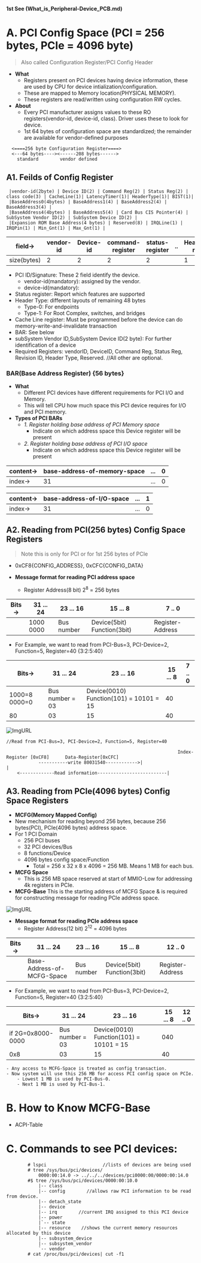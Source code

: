 **1st See (What_is_Peripheral-Device_PCB.md)**

# A. PCI Config Space (PCI = 256 bytes, PCIe = 4096 byte)
> Also called Configuration Register/PCI Config Header 
- **What** 
	- Registers present on PCI devices having device information, these are used by CPU for device intialization/configuration.
	- These are mapped to Memory location(PHYSICAL MEMORY).
	- These registers are read/written using configuration RW cycles.
- **About**
  - Every PCI manufacturer assigns values to these RO registers(vendor-id, device-id, class). Driver uses these to look for device.
  - 1st 64 bytes of configuration space are standardized; the remainder are available for vendor-defined purposes
```
  <====256 byte Configuration Register====>
  <---64 bytes----><------208 bytes------>
    standard        vendor defined
```

## A1. Feilds of Config Register
```
 |vendor-id(2byte) | Device ID(2) | Command Reg(2) | Status Reg(2) | class code(3) | CacheLine(1)| LatencyTimer(1)| HeaderType(1)| BIST(1)|
 |BaseAddress0(4bytes) | BaseAddress1(4) | BaseAddress2(4) | BaseAddress3(4) | 
 |BaseAddress4(4bytes) | BaseAddress5(4) | Card Bus CIS Pointer(4) | SubSystem Vendor ID(2) | SubSystem Device ID(2) | 
 |Expansion ROM Base Address(4 bytes) | Reserved(8) | IRQLine(1) | IRQPin(1) | Min_Gnt(1) | Max_Gnt(1) |
```

|field->|vendor-id|Device-id|command-register|status-register|..|HeaderType-register|CacheLine-register|BaseAddressRegister|
| --- | --- | --- | --- | --- | --- | ---- | --- | --- |
|size(bytes)|2|2|2|2| |1|1|56|

- PCI ID/Signature: These 2 field identify the device.
  - vendor-id(mandatory): assigned by the vendor.
  - device-id(mandatory):
- Status register: Report which features are supported  
- Header Type: different layouts of remaining 48 bytes
  - Type-0: For endpoints
  - Type-1: For Root Complex, switches, and bridges
- Cache Line register: Must be programmed before the device can do memory-write-and-invalidate transaction
- BAR: See below
- subSystem Vendor ID,SubSystem Device ID(2 byte): For further identification of a device
- Required Registers: vendorID, DeviceID, Command Reg, Status Reg, Revision ID, Header Type, Reserved.      //All other are optional.

### BAR(Base Address Register) {56 bytes}
- **What** 
  - Different PCI devices have different requirements for PCI I/O and Memory.
  - This will tell CPU how much space this PCI device requires for I/O and PCI memory.
- **Types of PCI BARs**
  - *1. Register holding base address of PCI Memory space* 
    - Indicate on which address space this Device register will be present
  - *2. Register holding base address of PCI I/O space* 
    - Indicate on which address space this Device register will be present    

|content->|base-address-of-memory-space|...|0|
| --- | --- | --- | --- |
|index->|31 |...|0|

|content->|base-address-of-I/O-space|...|1|
| --- | --- | --- | --- |
|index->|31 |...|0|


## A2. Reading from PCI(256 bytes) Config Space Registers
> Note this is only for PCI or for 1st 256 bytes of PCIe
- 0xCF8{CONFIG_ADDRESS}, 0xCFC{CONFIG_DATA}

- **Message format for reading PCI address space**
	- Register Address(8 bit) 2<sup>8</sup> = 256 bytes

|Bits->|31 ... 24| 23 ... 16 | 15 ... 8 | 7 .. 0 |
| --- | --- | --- | --- | --- |
| | 1000 0000 | Bus number | Device(5bit) Function(3bit) | Register-Address| 

- For Example, we want to read from PCI-Bus=3, PCI-Device=2, Function=5, Register=40		{3:2:5:40}

|Bits->|31 ... 24| 23 ... 16 | 15 ... 8| 7 .. 0 |
| --- | --- | --- | --- | --- |
| 1000=8 0000=0 | Bus number = 03 | Device(0010) Function(101) = 10101 = 15 | 40 | 
| 80 | 03 | 15 | 40 | 

![ImgURL](https://i.ibb.co/xzwy2hY/PCI-READ.png)
```
//Read from PCI-Bus=3, PCI-Device=2, Function=5, Register=40

																Index-Register [0xCF8]		Data-Register[0xCFC]
			-----------write 80031540------------>|							|
	<-------------Read information--------------------------|
```

## A3. Reading from PCIe(4096 bytes) Config Space Registers
- **MCFG(Memory Mapped Config)** 
 - New mechanism for reading beyond 256 bytes, because 256 bytes(PCI), PCIe(4096 bytes) address space.
- For 1 PCI Domain
  - 256 PCI buses
  - 32 PCI devices/Bus
  - 8 functions/Device
  - 4096 bytes config space/Function
	  - Total = 256 x 32 x 8 x 4096 = 256 MB. Means 1 MB for each bus.
- **MCFG Space**
  - This is 256 MB space reserved at start of MMIO-Low for addressing 4k registers in PCIe.
- **MCFG-Base** This is the starting address of MCFG Space & is required for constructing message for reading PCIe address space.  

![ImgURL](https://i.ibb.co/LSnZW04/mmcfg-space.png)

- **Message format for reading PCIe address space**
	- Register Address(12 bit) 2<sup>12</sup> = 4096 bytes
	
|Bits->|31 ... 24| 23 ... 16 | 15 ... 8| 12 .. 0 |
| --- | --- | --- | --- | --- |
| | Base-Address-of-MCFG-Space | Bus number | Device(5bit) Function(3bit) | Register-Address| 

- For Example, we want to read from PCI-Bus=3, PCI-Device=2, Function=5, Register=40		{3:2:5:40}

|Bits->|31 ... 24| 23 ... 16 | 15 ... 8| 12 .. 0 |
| --- | --- | --- | --- | --- |
| if 2G=0x8000-0000 | Bus number = 03 | Device(0010) Function(101) = 10101 = 15 | 040 | 
| 0x8 | 03 | 15 | 40 | 

	- Any access to MCFG-Space is treated as config transaction.
	- Now system will use this 256 MB for access PCI config space on PCIe.
		- Lowest 1 MB is used by PCI-Bus-0.
		- Next 1 MB is used by PCI-Bus-1.

# B. How to Know MCFG-Base
- ACPI-Table

# C. Commands to see PCI devices:
```
        # lspci                     //lists of devices are being used
        # tree /sys/bus/pci/devices/
            0000:00:14.0 -> ../../../devices/pci0000:00/0000:00:14.0
        #$ tree /sys/bus/pci/devices/0000:00:10.0
            |-- class
            |-- config        //allows raw PCI information to be read from device.
            |-- detach_state
            |-- device
            |-- irq        //current IRQ assigned to this PCI device
            |-- power
            |`-- state
            |-- resource    //shows the current memory resources allocated by this device
            |-- subsystem_device
            |-- subsystem_vendor
            `-- vendor
        # cat /proc/bus/pci/devices| cut -f1
```
